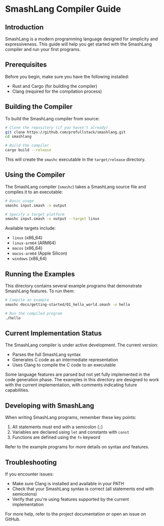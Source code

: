 # SmashLang Compiler Guide

## Introduction

SmashLang is a modern programming language designed for simplicity and expressiveness. This guide will help you get started with the SmashLang compiler and run your first programs.

## Prerequisites

Before you begin, make sure you have the following installed:

- Rust and Cargo (for building the compiler)
- Clang (required for the compilation process)

## Building the Compiler

To build the SmashLang compiler from source:

```bash
# Clone the repository (if you haven't already)
git clone https://github.com/profullstack/smashlang.git
cd smashlang

# Build the compiler
cargo build --release
```

This will create the `smashc` executable in the `target/release` directory.

## Using the Compiler

The SmashLang compiler (`smashc`) takes a SmashLang source file and compiles it to an executable:

```bash
# Basic usage
smashc input.smash -o output

# Specify a target platform
smashc input.smash -o output --target linux
```

Available targets include:
- `linux` (x86_64)
- `linux-arm64` (ARM64)
- `macos` (x86_64)
- `macos-arm64` (Apple Silicon)
- `windows` (x86_64)

## Running the Examples

This directory contains several example programs that demonstrate SmashLang features. To run them:

```bash
# Compile an example
smashc docs/getting-started/01_hello_world.smash -o hello

# Run the compiled program
./hello
```

## Current Implementation Status

The SmashLang compiler is under active development. The current version:

- Parses the full SmashLang syntax
- Generates C code as an intermediate representation
- Uses Clang to compile the C code to an executable

Some language features are parsed but not yet fully implemented in the code generation phase. The examples in this directory are designed to work with the current implementation, with comments indicating future capabilities.

## Developing with SmashLang

When writing SmashLang programs, remember these key points:

1. All statements must end with a semicolon (`;`)
2. Variables are declared using `let` and constants with `const`
3. Functions are defined using the `fn` keyword

Refer to the example programs for more details on syntax and features.

## Troubleshooting

If you encounter issues:

- Make sure Clang is installed and available in your PATH
- Check that your SmashLang syntax is correct (all statements end with semicolons)
- Verify that you're using features supported by the current implementation

For more help, refer to the project documentation or open an issue on GitHub.
